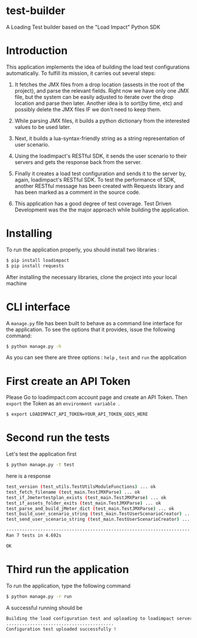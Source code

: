 test-builder
============
A Loading Test builder based on the "Load Impact" Python SDK 


Introduction
=============
This application implements the idea of building the load test configurations automatically.
To fulfill its mission, it carries out several steps:

1. It fetches the JMX files from a drop location (assests in the root of the project),
   and parse the relevant fields. Right now we have only one JMX file, but the system can be
   easily adjusted to  iterate over the drop location and parse then later. 
   Another idea is to sort(by time, etc) and possibly delete the JMX files IF we don't need
   to keep them.

2. While parsing JMX files, it builds a python dictionary from the interested values 
   to be used later.
   
3. Next, it builds a lua-syntax-friendly string as a string representation 
   of user scenario.
   
4. Using the loadimpact's RESTful SDK, it sends the user scenario to their servers and
   gets the response back from the server.
   
5. Finally it creates a load test configuration and sends it to the server 
   by, again, loadimpact's RESTful SDK.
   To test the performance of SDK, another RESTful message has been created with 
   Requests library and has been marked as a comment in the source code.               

6. This application has a good degree of test coverage. Test Driven Development was the
   the major approach while building the application. 
   
   

Installing
==========
To run the application properly, you should install two libraries :
```bash
$ pip install loadimpact
$ pip install requests
```
After installing the necessary libraries, clone the project into your local machine


CLI interface
==============
A `manage.py` file has been built to behave as a command line interface for 
the application. 
To see the options that it provides, issue the following command:
```bash
$ python manage.py -h
```
As you can see there are three options : `help` , `test` and `run` the application 


First create an API Token
=========================
Please Go to loadimpact.com account page and create an API Token.
Then `export` the Token as an `environment variable	`. 
```bash
$ export LOADIMPACT_API_TOKEN=YOUR_API_TOKEN_GOES_HERE
```

Second run the tests
====================
Let's test the application first
```bash
$ python manage.py -t test
```
here is a response 
```bash
test_version (test_utils.TestUtilsModuleFunctions) ... ok
test_fetch_filename (test_main.TestJMXParse) ... ok
test_if_Jmetertestplan_exists (test_main.TestJMXParse) ... ok
test_if_assets_folder_exits (test_main.TestJMXParse) ... ok
test_parse_and_build_jMeter_dict (test_main.TestJMXParse) ... ok
test_build_user_scenario_string (test_main.TestUserScenarioCreator) ... ok
test_send_user_scenario_string (test_main.TestUserScenarioCreator) ... ok

----------------------------------------------------------------------
Ran 7 tests in 4.692s

OK
```


Third run the application
=========================
To run the application, type the following command
```bash
$ python manage.py -r run
```
A successful running should be 
```bash
Building the load configuration test and uploading to loadimpact servers.
.........................................
Configuration test uploaded successfully !
```


